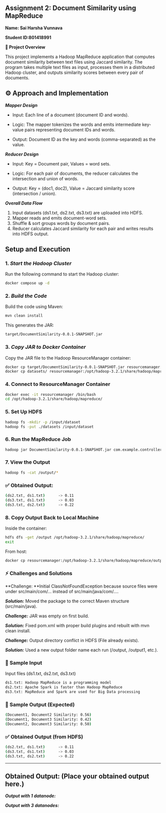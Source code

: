 ## **Assignment 2: Document Similarity using MapReduce**

 **Name: Sai Harsha Vunnava**
 
 **Student ID:801418991**

**📌 Project Overview**

This project implements a Hadoop MapReduce application that computes document similarity between text files using Jaccard similarity. The program takes multiple text files as input, processes them in a distributed Hadoop cluster, and outputs similarity scores between every pair of documents.

## ⚙️ Approach and Implementation

***Mapper Design***

- Input: Each line of a document (document ID and words).

- Logic: The mapper tokenizes the words and emits intermediate key-value pairs representing document IDs and words.

- Output: Document ID as the key and words (comma-separated) as the value.

***Reducer Design***

- Input: Key = Document pair, Values = word sets.

- Logic: For each pair of documents, the reducer calculates the intersection and union of words.

- Output: Key = (doc1, doc2), Value = Jaccard similarity score (intersection / union).

***Overall Data Flow***

1. Input datasets (ds1.txt, ds2.txt, ds3.txt) are uploaded into HDFS.
2. Mapper reads and emits document-word sets.
3. Shuffle & sort groups words by document pairs.
4. Reducer calculates Jaccard similarity for each pair and writes results into HDFS output.

## Setup and Execution

### 1. *Start the Hadoop Cluster*

Run the following command to start the Hadoop cluster:

```bash
docker compose up -d

```

### 2. *Build the Code*

Build the code using Maven:

```bash
mvn clean install
```

This generates the JAR:

```bash
target/DocumentSimilarity-0.0.1-SNAPSHOT.jar
```

### 3. *Copy JAR to Docker Container*

Copy the JAR file to the Hadoop ResourceManager container:

```bash
docker cp target/DocumentSimilarity-0.0.1-SNAPSHOT.jar resourcemanager:/opt/hadoop-3.2.1/share/hadoop/mapreduce/
docker cp datasets/ resourcemanager:/opt/hadoop-3.2.1/share/hadoop/mapreduce/
```

### 4. Connect to ResourceManager Container
```bash
docker exec -it resourcemanager /bin/bash
cd /opt/hadoop-3.2.1/share/hadoop/mapreduce/
```

### 5. Set Up HDFS
```bash
hadoop fs -mkdir -p /input/dataset
hadoop fs -put ./datasets /input/dataset
```

### 6. Run the MapReduce Job
```bash
hadoop jar DocumentSimilarity-0.0.1-SNAPSHOT.jar com.example.controller.DocumentSimilarityDriver /input/dataset/datasets /output
```
### 7. View the Output
```bash
hadoop fs -cat /output/*
```

### ✅ Obtained Output:
```bash
(ds2.txt, ds1.txt)      -> 0.11
(ds3.txt, ds1.txt)      -> 0.03
(ds3.txt, ds2.txt)      -> 0.22
```



### 8. Copy Output Back to Local Machine

Inside the container:
```bash
hdfs dfs -get /output /opt/hadoop-3.2.1/share/hadoop/mapreduce/
exit
```

From host:
```bash
docker cp resourcemanager:/opt/hadoop-3.2.1/share/hadoop/mapreduce/output/ output/
```
### ⚡ Challenges and Solutions

**Challenge: **Initial ClassNotFoundException because source files were under src/main/com/... instead of src/main/java/com/....

***Solution:*** Moved the package to the correct Maven structure (src/main/java).

***Challenge:*** JAR was empty on first build.

***Solution:*** Fixed pom.xml with proper build plugins and rebuilt with mvn clean install.

***Challenge:*** Output directory conflict in HDFS (File already exists).

***Solution:*** Used a new output folder name each run (/output, /output1, etc.).

### 📂 Sample Input

Input files (ds1.txt, ds2.txt, ds3.txt)
```bash
ds1.txt: Hadoop MapReduce is a programming model
ds2.txt: Apache Spark is faster than Hadoop MapReduce
ds3.txt: MapReduce and Spark are used for Big Data processing
```

### 📂 Sample Output (Expected)
```bash
(Document1, Document2 Similarity: 0.56)
(Document1, Document3 Similarity: 0.42)
(Document2, Document3 Similarity: 0.50)

```
### ✅ Obtained Output (from HDFS)
```bash
(ds2.txt, ds1.txt)      -> 0.11
(ds3.txt, ds1.txt)      -> 0.03
(ds3.txt, ds2.txt)      -> 0.22
```
---



## Obtained Output: (Place your obtained output here.)

***Output with 1 datanode:***



***Output with 3 datanodes:***



